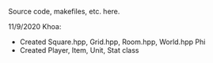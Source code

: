 Source code, makefiles, etc. here.

11/9/2020 
Khoa: 
- Created Square.hpp, Grid.hpp, Room.hpp, World.hpp
Phi
- Created Player, Item, Unit, Stat class